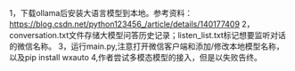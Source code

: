 1，下载ollama后安装大语言模型到本地。参考资料：https://blog.csdn.net/python123456_/article/details/140177409
2，conversation.txt文件存储大模型问答历史记录；listen_list.txt标记想要监听对话的微信名称。
3，运行main.py,注意打开微信客户端和添加/修改本地模型名称，以及pip install wxauto
4,作者尝试多模态模型的接入，但是以失败告终。
